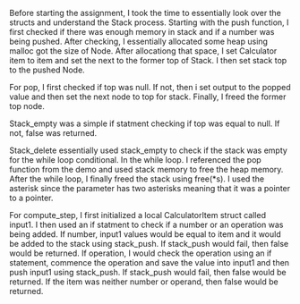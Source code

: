 Before starting the assignment, I took the time to essentially look over the structs and understand the Stack process. Starting with the push function, I first checked if there was enough memory in stack and if a number was being pushed. After checking, I essentially allocated some heap using malloc got the size of Node. After allocationg that space, I set Calculator item to item and set the next to the former top of Stack. I then set stack top to the pushed Node.

For pop, I first checked if top was null. If not, then i set output to the popped value and then set the next node to top for stack. Finally, I freed the former top node.

Stack_empty was a simple if statment checking if top was equal to null. If not, false was returned. 

Stack_delete essentially used stack_empty to check if the stack was empty for the while loop conditional. In the while loop. I referenced the pop function from the demo and used stack memory to free the heap memory. After the while loop, I finally freed the stack using free(*s). I used the asterisk since the parameter has two asterisks meaning that it was a pointer to a pointer.

For compute_step, I first initialized a local CalculatorItem struct called input1. I then used an if statment to check if a number or an operation was being added. If number, input1 values would be equal to item and it would be added to the stack using stack_push. If stack_push would fail, then false would be returned. If operation, I would check the operation using an if statement, commence the operation and save the value into input1 and then push input1 using stack_push. If stack_push would fail, then false would be returned. If the item was neither number or operand, then false would be returned. 

